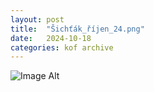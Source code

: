 ```yaml
---
layout:	post
title:	"Šichťák_říjen_24.png"
date:	2024-10-18
categories:	kof archive
---
```


![Image Alt](https://k0f.github.io/assets/Šichťák_říjen_24.png)